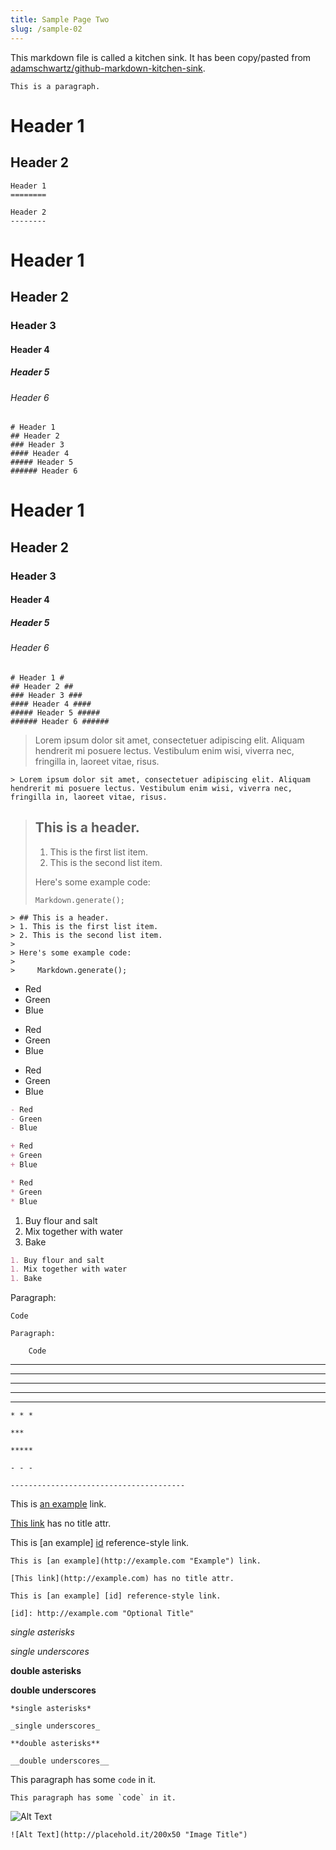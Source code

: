 ```yaml
---
title: Sample Page Two
slug: /sample-02
---
```


This markdown file is called a kitchen sink. It has been copy/pasted from [adamschwartz/github-markdown-kitchen-sink](https://github.com/adamschwartz/github-markdown-kitchen-sink).

    This is a paragraph.



Header 1
========

Header 2
--------

    Header 1
    ========

    Header 2
    --------



# Header 1
## Header 2
### Header 3
#### Header 4
##### Header 5
###### Header 6

    # Header 1
    ## Header 2
    ### Header 3
    #### Header 4
    ##### Header 5
    ###### Header 6



# Header 1 #
## Header 2 ##
### Header 3 ###
#### Header 4 ####
##### Header 5 #####
###### Header 6 ######

    # Header 1 #
    ## Header 2 ##
    ### Header 3 ###
    #### Header 4 ####
    ##### Header 5 #####
    ###### Header 6 ######



> Lorem ipsum dolor sit amet, consectetuer adipiscing elit. Aliquam hendrerit mi posuere lectus. Vestibulum enim wisi, viverra nec, fringilla in, laoreet vitae, risus.

    > Lorem ipsum dolor sit amet, consectetuer adipiscing elit. Aliquam hendrerit mi posuere lectus. Vestibulum enim wisi, viverra nec, fringilla in, laoreet vitae, risus.



> ## This is a header.
> 1. This is the first list item.
> 2. This is the second list item.
>
> Here's some example code:
>
>     Markdown.generate();

    > ## This is a header.
    > 1. This is the first list item.
    > 2. This is the second list item.
    >
    > Here's some example code:
    >
    >     Markdown.generate();




- Red
- Green
- Blue


+ Red
+ Green
+ Blue


* Red
* Green
* Blue


```markdown
- Red
- Green
- Blue

+ Red
+ Green
+ Blue

* Red
* Green
* Blue
```



1. Buy flour and salt
1. Mix together with water
1. Bake

```markdown
1. Buy flour and salt
1. Mix together with water
1. Bake
```



Paragraph:

    Code

<!-- -->

    Paragraph:

        Code



* * *

***

*****

- - -

---------------------------------------

    * * *

    ***

    *****

    - - -

    ---------------------------------------



This is [an example](http://example.com "Example") link.

[This link](http://example.com) has no title attr.

This is [an example] [id] reference-style link.

[id]: http://example.com "Optional Title"

    This is [an example](http://example.com "Example") link.

    [This link](http://example.com) has no title attr.

    This is [an example] [id] reference-style link.

    [id]: http://example.com "Optional Title"



*single asterisks*

_single underscores_

**double asterisks**

__double underscores__

    *single asterisks*

    _single underscores_

    **double asterisks**

    __double underscores__



This paragraph has some `code` in it.

    This paragraph has some `code` in it.



![Alt Text](http://placehold.it/200x50 "Image Title")

    ![Alt Text](http://placehold.it/200x50 "Image Title")
